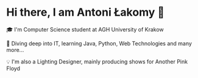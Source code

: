 # Hi there, I am Antoni Łakomy 👋

🎓 I'm Computer Science student at AGH University of Krakow

🌱 Diving deep into IT, learning Java, Python, Web Technologies and many more...

💡 I'm also a Lighting Designer, mainly producing shows for Another Pink Floyd

<!--
**antoni-lakomy/antoni-lakomy** is a ✨ _special_ ✨ repository because its `README.md` (this file) appears on your GitHub profile.

Here are some ideas to get you started:

- 🔭 I’m currently working on ...
- 🌱 I’m currently learning ...
- 👯 I’m looking to collaborate on ...
- 🤔 I’m looking for help with ...
- 💬 Ask me about ...
- 📫 How to reach me: ...
- 😄 Pronouns: ...
- ⚡ Fun fact: ...
-->
